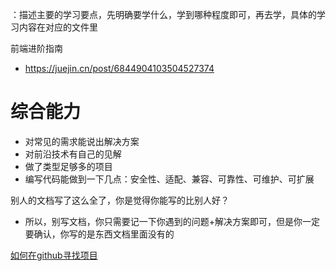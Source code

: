 

：描述主要的学习要点，先明确要学什么，学到哪种程度即可，再去学，具体的学习内容在对应的文件里

前端进阶指南

- https://juejin.cn/post/6844904103504527374



# 综合能力

- 对常见的需求能说出解决方案
- 对前沿技术有自己的见解
- 做了类型足够多的项目
- 编写代码能做到一下几点：安全性、适配、兼容、可靠性、可维护、可扩展



别人的文档写了这么全了，你是觉得你能写的比别人好？

- 所以，别写文档，你只需要记一下你遇到的问题+解决方案即可，但是你一定要确认，你写的是东西文档里面没有的



[如何在github寻找项目](https://juejin.cn/post/6937908330362994702)

